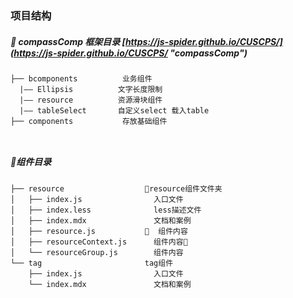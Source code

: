 

### 项目结构


#####  compassComp 框架目录 [https://js-spider.github.io/CUSCPS/](https://js-spider.github.io/CUSCPS/ "compassComp")

  ```
 ├── bcomponents          业务组件
    |—— Ellipsis          文字长度限制
    |—— resource          资源滑块组件
    |—— tableSelect       自定义select 载入table
 ├── components           存放基础组件

  
  
  ```

##### 组件目录

```
├── resource                  resource组件文件夹
│   ├── index.js                入口文件
│   ├── index.less              less描述文件
│   ├── index.mdx               文档和案例
│   ├── resource.js             组件内容
│   ├── resourceContext.js      组件内容
│   └── resourceGroup.js        组件内容
└── tag                       tag组件
    ├── index.js                入口文件
    └── index.mdx               文档和案例
```
